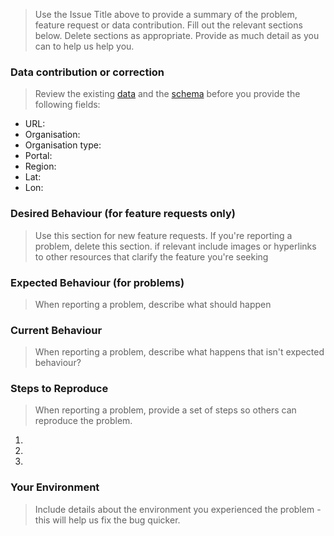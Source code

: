 > Use the Issue Title above to provide a summary of the problem, feature request or data contribution.
> Fill out the relevant sections below. Delete sections as appropriate.
> Provide as much detail as you can to help us help you.

### Data contribution or correction
> Review the existing [data](https://github.com/ODIQueensland/Australian-Open-Data-Portals/blob/master/datapackage/data/australian-open-data-portals.csv) and the [schema](https://github.com/ODIQueensland/Australian-Open-Data-Portals/blob/master/datapackage/datapackage.json#L12) before you provide the following fields:

- URL:
- Organisation:
- Organisation type:
- Portal:
- Region:
- Lat:
- Lon:

### Desired Behaviour (for feature requests only)
> Use this section for new feature requests. If you're reporting a problem, delete this section.
> if relevant include images or hyperlinks to other resources that clarify the feature you're seeking

### Expected Behaviour (for problems)
> When reporting a problem, describe what should happen

### Current Behaviour
> When reporting a problem, describe what happens that isn't expected behaviour?

### Steps to Reproduce
> When reporting a problem, provide a set of steps so others can reproduce the problem.

1.
2.
3.

### Your Environment
> Include details about the environment you experienced the problem - this will help us fix the bug quicker.
